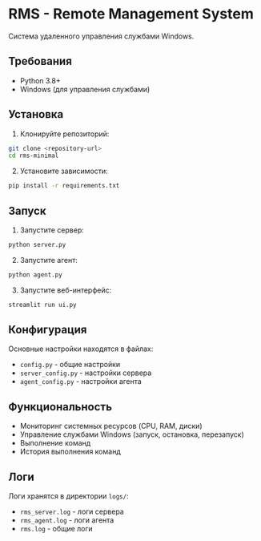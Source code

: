 # RMS - Remote Management System

Система удаленного управления службами Windows.

## Требования

- Python 3.8+
- Windows (для управления службами)

## Установка

1. Клонируйте репозиторий:
```bash
git clone <repository-url>
cd rms-minimal
```

2. Установите зависимости:
```bash
pip install -r requirements.txt
```

## Запуск

1. Запустите сервер:
```bash
python server.py
```

2. Запустите агент:
```bash
python agent.py
```

3. Запустите веб-интерфейс:
```bash
streamlit run ui.py
```

## Конфигурация

Основные настройки находятся в файлах:
- `config.py` - общие настройки
- `server_config.py` - настройки сервера
- `agent_config.py` - настройки агента

## Функциональность

- Мониторинг системных ресурсов (CPU, RAM, диски)
- Управление службами Windows (запуск, остановка, перезапуск)
- Выполнение команд
- История выполнения команд

## Логи

Логи хранятся в директории `logs/`:
- `rms_server.log` - логи сервера
- `rms_agent.log` - логи агента
- `rms.log` - общие логи 